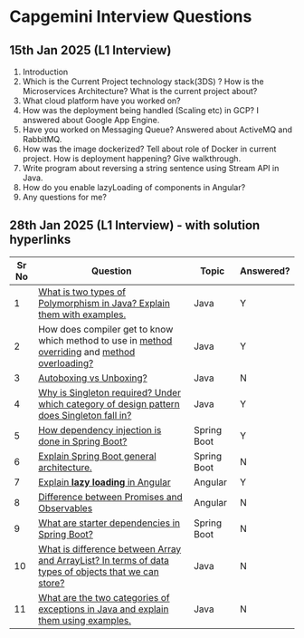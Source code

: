 # Capgemini Interview Questions

## 15th Jan 2025 (L1 Interview) 


1. Introduction
2. Which is the Current Project technology stack(3DS) ? How is the Microservices Architecture? What is the current project about?
3. What cloud platform have you worked on?
4. How was the deployment being handled (Scaling etc) in GCP? I answered about Google App Engine. 
5. Have you worked on Messaging Queue? Answered about ActiveMQ and RabbitMQ.
6. How was the image dockerized? Tell about role of Docker in current project. How is deployment happening? Give walkthrough.
7. Write program about reversing a string sentence using Stream API in Java.
8. How do you enable lazyLoading of components in Angular?
9. Any questions for me?

## 28th Jan 2025 (L1 Interview) - with solution hyperlinks

| Sr No | Question | Topic | Answered? |
|-------|----------|-------|-----------|
| 1 | [What is two types of Polymorphism in Java? Explain them with examples.](https://www.geekster.in/articles/polymorphism-in-java/) | Java | Y |
| 2 | How does compiler get to know which method to use in [method overriding](https://www.geeksforgeeks.org/overriding-in-java/) and [method overloading?](https://www.geeksforgeeks.org/method-overloading-in-java/) | Java | Y | 
| 3 | [Autoboxing vs Unboxing?](https://www.geeksforgeeks.org/autoboxing-unboxing-java/) | Java | N |
| 4 | [Why is Singleton required? Under which category of design pattern does Singleton fall in?](https://www.geeksforgeeks.org/singleton-design-pattern/) | Java | Y |
| 5 | [How dependency injection is done in Spring Boot?](https://www.geeksforgeeks.org/spring-dependency-injection-with-example/) | Spring Boot | Y |
| 6 | [Explain Spring Boot general architecture.](https://www.geeksforgeeks.org/spring-boot-architecture/) | Spring Boot | N |
| 7 | [Explain **lazy loading** in Angular](https://medium.com/@rahul.a1739/router-improvements-and-lazy-loading-in-angular-17-a-detailed-tutorial-55e3b7c988ef) | Angular | Y |
| 8 | [Difference between Promises and Observables](https://medium.com/@nandeepbarochiya/asynchronous-operations-in-angular-promises-vs-observables-bcd019ff03bb) | Angular | N |
| 9 | [What are starter dependencies in Spring Boot?](https://www.baeldung.com/spring-boot-starters) | Spring Boot | N |
| 10 | [What is difference between Array and ArrayList? In terms of data types of objects that we can store?](https://www.geeksforgeeks.org/array-vs-arraylist-in-java/) | Java | N |
| 11 | [What are the two categories of exceptions in Java and explain them using examples.](https://www.geeksforgeeks.org/exceptions-in-java/) | Java | N |
